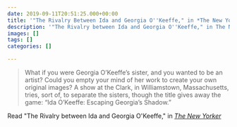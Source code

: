 ```yaml
---
date: 2019-09-11T20:51:25.000+00:00
title: '"The Rivalry Between Ida and Georgia O''Keeffe," in *The New Yorker*'
description: '"The Rivalry between Ida and Georgia O''Keeffe," in The New Yorker'
images: []
tags: []
categories: []

---
```

> What if you were Georgia O’Keeffe’s sister, and you wanted to be an artist? Could you empty your mind of her work to create your own original images? A show at the Clark, in Williamstown, Massachusetts, tries, sort of, to separate the sisters, though the title gives away the game: “Ida O’Keeffe: Escaping Georgia’s Shadow.”

Read "The Rivalry between Ida and Georgia O'Keeffe," in [_The New Yorker_](https://www.newyorker.com/culture/culture-desk/the-rivalry-between-georgia-okeeffe-and-her-sister-ida)
